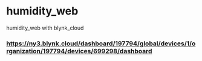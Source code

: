 # humidity_web
humidity_web with blynk_cloud

### https://ny3.blynk.cloud/dashboard/197794/global/devices/1/organization/197794/devices/699298/dashboard
